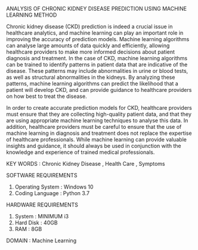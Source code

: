 ANALYSIS OF CHRONIC KIDNEY DISEASE PREDICTION USING MACHINE LEARNING METHOD

Chronic kidney disease (CKD) prediction is indeed a crucial issue in healthcare analytics, and machine learning can play an important role in improving the accuracy of prediction models.
Machine learning algorithms can analyse large amounts of data quickly and efficiently, allowing healthcare providers to make more informed decisions about patient diagnosis and
treatment. In the case of CKD, machine learning algorithms can be trained to identify patterns in patient data that are indicative of the disease. These patterns may include abnormalities in
urine or blood tests, as well as structural abnormalities in the kidneys. By analyzing these patterns, machine learning algorithms can predict the likelihood that a patient will develop
CKD, and can provide guidance to healthcare providers on how best to treat the disease.

In order to create accurate prediction models for CKD, healthcare providers must ensure that they are collecting high-quality patient data, and that they are using appropriate machine
learning techniques to analyse this data. In addition, healthcare providers must be careful to ensure that the use of machine learning in diagnosis and treatment does not replace the
expertise of healthcare professionals. While machine learning can provide valuable insights and guidance, it should always be used in conjunction with the knowledge and experience of
trained medical professionals.

KEY WORDS : Chronic Kidney Disease , Health Care , Symptoms

SOFTWARE REQUIREMENTS
1) Operating System : Windows 10
2) Coding Language : Python 3.7

HARDWARE REQUIREMENTS
1) System : MINIMUM i3
2) Hard Disk : 40GB
3) RAM : 8GB

DOMAIN : Machine Learning
